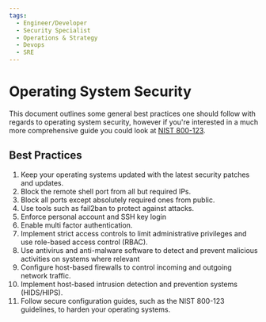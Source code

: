 ```yaml
---
tags:
  - Engineer/Developer
  - Security Specialist
  - Operations & Strategy
  - Devops
  - SRE
---
```


# Operating System Security

This document outlines some general best practices one should follow with regards to operating system security, however if you're interested in a much more comprehensive guide you could look at [NIST 800-123](https://nvlpubs.nist.gov/nistpubs/Legacy/SP/nistspecialpublication800-123.pdf).

## Best Practices

1. Keep your operating systems updated with the latest security patches and updates.
2. Block the remote shell port from all but required IPs.
3. Block all ports except absolutely required ones from public.
4. Use tools such as fail2ban to protect against attacks.
5. Enforce personal account and SSH key login
6. Enable multi factor authentication.
7. Implement strict access controls to limit administrative privileges and use role-based access control (RBAC).
8. Use antivirus and anti-malware software to detect and prevent malicious activities on systems where relevant
9. Configure host-based firewalls to control incoming and outgoing network traffic.
10. Implement host-based intrusion detection and prevention systems (HIDS/HIPS).
11. Follow secure configuration guides, such as the NIST 800-123 guidelines, to harden your operating systems.
